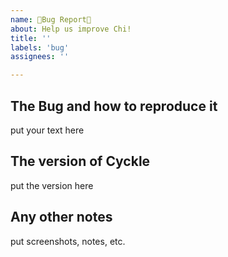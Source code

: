 ```yaml
---
name: 🐛Bug Report🐛
about: Help us improve Chi!
title: ''
labels: 'bug'
assignees: ''

---
```


## The Bug and how to reproduce it
put your text here
## The version of Cyckle
put the version here
## Any other notes
put screenshots, notes, etc.
